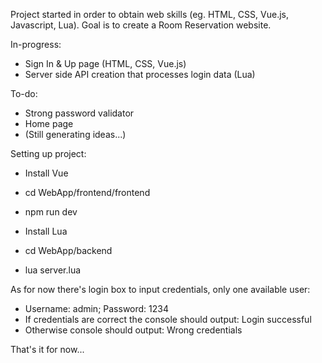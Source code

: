 Project started in order to obtain web skills (eg. HTML, CSS, Vue.js, Javascript, Lua).
Goal is to create a Room Reservation website.

In-progress:
  - Sign In & Up page (HTML, CSS, Vue.js)
  - Server side API creation that processes login data (Lua)

To-do:
  - Strong password validator
  - Home page
  - (Still generating ideas...)

Setting up project:
  - Install Vue
  - cd WebApp/frontend/frontend
  - npm run dev

  - Install Lua
  - cd WebApp/backend
  - lua server.lua

As for now there's login box to input credentials, only one available user:
  - Username: admin; Password: 1234
  - If credentials are correct the console should output: Login successful
  - Otherwise console should output: Wrong credentials

That's it for now...
